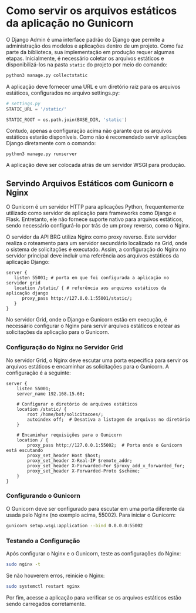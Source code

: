 # Como servir os arquivos estáticos da aplicação no Gunicorn

O Django Admin é uma interface padrão do Django que permite a administração dos modelos e aplicações dentro de um projeto. Como faz parte da biblioteca, sua implementação em produção requer algumas etapas. Inicialmente, é necessário coletar os arquivos estáticos e disponibilizá-los na pasta `static` do projeto por meio do comando:

```bash
python3 manage.py collectstatic

```

A aplicação deve fornecer uma URL e um diretório raiz para os arquivos estáticos, configurados no arquivo settings.py:

```python
# settings.py
STATIC_URL = '/static/'

STATIC_ROOT = os.path.join(BASE_DIR, 'static')
```

Contudo, apenas a configuração acima não garante que os arquivos estáticos estarão disponíveis. Como não é recomendado servir aplicações Django diretamente com o comando:

```
python3 manage.py runserver
``` 

A aplicação deve ser colocada atrás de um servidor WSGI para produção.

## Servindo Arquivos Estáticos com Gunicorn e Nginx

O Gunicorn é um servidor HTTP para aplicações Python, frequentemente utilizado como servidor de aplicação para frameworks como Django e Flask. Entretanto, ele não fornece suporte nativo para arquivos estáticos, sendo necessário configurá-lo por trás de um proxy reverso, como o Nginx.

O servidor da API BRG utiliza Nginx como proxy reverso. Este servidor realiza o roteamento para um servidor secundário localizado na Grid, onde o sistema de solicitações é executado. Assim, a configuração do Nginx no servidor principal deve incluir uma referência aos arquivos estáticos da aplicação Django:

```nginx
server {
   listen 55001; # porta em que foi configurada a aplicação no servidor grid
   location /static/ { # referência aos arquivos estáticos da aplicação django
      proxy_pass http://127.0.0.1:55001/static/; 
   }
}
```

No servidor Grid, onde o Django e Gunicorn estão em execução, é necessário configurar o Nginx para servir arquivos estáticos e rotear as solicitações da aplicação para o Gunicorn.

### Configuração do Nginx no Servidor Grid

No servidor Grid, o Nginx deve escutar uma porta específica para servir os arquivos estáticos e encaminhar as solicitações para o Gunicorn. A configuração é a seguinte:

```nginx
server {
    listen 55001;
    server_name 192.168.15.60;

    # Configurar o diretório de arquivos estáticos
    location /static/ {
        root /home/bot/solicitacoes/;
        autoindex off;  # Desativa a listagem de arquivos no diretório
    }

    # Encaminhar requisições para o Gunicorn
    location / {
        proxy_pass http://127.0.0.1:55002;  # Porta onde o Gunicorn está escutando
        proxy_set_header Host $host;
        proxy_set_header X-Real-IP $remote_addr;
        proxy_set_header X-Forwarded-For $proxy_add_x_forwarded_for;
        proxy_set_header X-Forwarded-Proto $scheme;
    }
}

```

### Configurando o Gunicorn

O Gunicorn deve ser configurado para escutar em uma porta diferente da usada pelo Nginx (no exemplo acima, 55002). Para iniciar o Gunicorn:

```bash
gunicorn setup.wsgi:application --bind 0.0.0.0:55002

```

### Testando a Configuração

Após configurar o Nginx e o Gunicorn, teste as configurações do Nginx:

```bash
sudo nginx -t
```

Se não houverem erros, reinicie o Nginx:

```bash
sudo systemctl restart nginx
```

Por fim, acesse a aplicação para verificar se os arquivos estáticos estão sendo carregados corretamente.